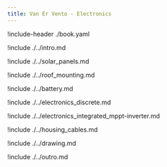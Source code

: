 ```yaml
---
title: Van Er Vento - Electronics
---
```


!include-header ./book.yaml

!include ./../intro.md

!include ./../solar_panels.md

!include ./../roof_mounting.md

!include ./../battery.md

!include ./../electronics_discrete.md

!include ./../electronics_integrated_mppt-inverter.md

!include ./../housing_cables.md

!include ./../drawing.md

!include ./../outro.md

<!--- 
Das ist ein Kommentar.

Schriftarten: cmbright, 
    iwona = light
    bera = kompakt! <- fav.

\listoftables
\listoffigures
\tableofcontents
\newpage
\ = new line
\break = new page
&rarr; = pfeil
\centerline{\textbf{2.}} = linie
![Abbildungxyz](images/bildxyz.png) = bild
![Flowchartxyz](flowcharts/floechartxyz.pdf) = vektorgrafik
: bezeichnung = Tabelle mit dem Namen bezeichnung
--->
